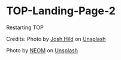 # TOP-Landing-Page-2
Restarting TOP


Credits:
Photo by <a href="https://unsplash.com/@joshhild?utm_content=creditCopyText&utm_medium=referral&utm_source=unsplash">Josh Hild</a> on <a href="https://unsplash.com/photos/snow-covered-plant-and-road-in-front-of-cafe-_TuI8tZHlk4?utm_content=creditCopyText&utm_medium=referral&utm_source=unsplash">Unsplash</a>


Photo by <a href="https://unsplash.com/@neom?utm_content=creditCopyText&utm_medium=referral&utm_source=unsplash">NEOM</a> on <a href="https://unsplash.com/photos/a-man-standing-next-to-a-tent-in-the-desert-ckfXPMb2_BI?utm_content=creditCopyText&utm_medium=referral&utm_source=unsplash">Unsplash</a>
  